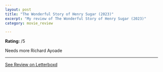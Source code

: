 ```yaml
---
layout: post
title: "The Wonderful Story of Henry Sugar (2023)"
excerpt: "My review of The Wonderful Story of Henry Sugar (2023)"
category: movie_review

---
```


**Rating:** /5

Needs more Richard Ayoade

<hr>

[See Review on Letterboxd](https://boxd.it/4W01zl)
